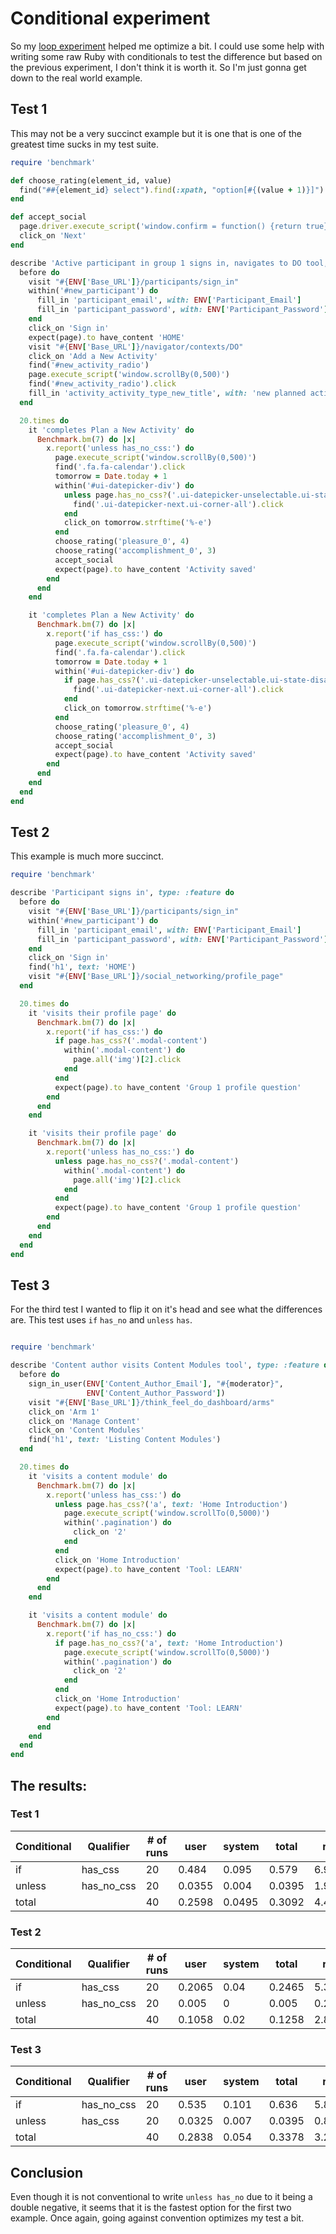 # Conditional experiment

So my [loop experiment](https://github.com/cbrenner04/whatever/blob/master/loop_experiment.md)
helped me optimize a bit. I could use some help with writing some raw Ruby with
conditionals to test the difference but based on the previous experiment, I
don't think it is worth it. So I'm just gonna get down to the real world
example.

## Test 1

This may not be a very succinct example but it is one that is one of the greatest
time sucks in my test suite.

```ruby
require 'benchmark'

def choose_rating(element_id, value)
  find("##{element_id} select").find(:xpath, "option[#{(value + 1)}]").select_option
end

def accept_social
  page.driver.execute_script('window.confirm = function() {return true}')
  click_on 'Next'
end

describe 'Active participant in group 1 signs in, navigates to DO tool,', type: :feature do
  before do
    visit "#{ENV['Base_URL']}/participants/sign_in"
    within('#new_participant') do
      fill_in 'participant_email', with: ENV['Participant_Email']
      fill_in 'participant_password', with: ENV['Participant_Password']
    end
    click_on 'Sign in'
    expect(page).to have_content 'HOME'
    visit "#{ENV['Base_URL']}/navigator/contexts/DO"
    click_on 'Add a New Activity'
    find('#new_activity_radio')
    page.execute_script('window.scrollBy(0,500)')
    find('#new_activity_radio').click
    fill_in 'activity_activity_type_new_title', with: 'new planned activity'
  end

  20.times do
    it 'completes Plan a New Activity' do
      Benchmark.bm(7) do |x|
        x.report('unless has_no_css:') do
          page.execute_script('window.scrollBy(0,500)')
          find('.fa.fa-calendar').click
          tomorrow = Date.today + 1
          within('#ui-datepicker-div') do
            unless page.has_no_css?('.ui-datepicker-unselectable.ui-state-disabled', text: "#{tomorrow.strftime('%-e')}")
              find('.ui-datepicker-next.ui-corner-all').click
            end
            click_on tomorrow.strftime('%-e')
          end
          choose_rating('pleasure_0', 4)
          choose_rating('accomplishment_0', 3)
          accept_social
          expect(page).to have_content 'Activity saved'
        end
      end
    end

    it 'completes Plan a New Activity' do
      Benchmark.bm(7) do |x|
        x.report('if has_css:') do
          page.execute_script('window.scrollBy(0,500)')
          find('.fa.fa-calendar').click
          tomorrow = Date.today + 1
          within('#ui-datepicker-div') do
            if page.has_css?('.ui-datepicker-unselectable.ui-state-disabled', text: "#{tomorrow.strftime('%-e')}")
              find('.ui-datepicker-next.ui-corner-all').click
            end
            click_on tomorrow.strftime('%-e')
          end
          choose_rating('pleasure_0', 4)
          choose_rating('accomplishment_0', 3)
          accept_social
          expect(page).to have_content 'Activity saved'
        end
      end
    end
  end
end
```

## Test 2

This example is much more succinct.

```ruby
require 'benchmark'

describe 'Participant signs in', type: :feature do
  before do
    visit "#{ENV['Base_URL']}/participants/sign_in"
    within('#new_participant') do
      fill_in 'participant_email', with: ENV['Participant_Email']
      fill_in 'participant_password', with: ENV['Participant_Password']
    end
    click_on 'Sign in'
    find('h1', text: 'HOME')
    visit "#{ENV['Base_URL']}/social_networking/profile_page"
  end

  20.times do
    it 'visits their profile page' do
      Benchmark.bm(7) do |x|
        x.report('if has_css:') do
          if page.has_css?('.modal-content')
            within('.modal-content') do
              page.all('img')[2].click
            end
          end
          expect(page).to have_content 'Group 1 profile question'
        end
      end
    end

    it 'visits their profile page' do
      Benchmark.bm(7) do |x|
        x.report('unless has_no_css:') do
          unless page.has_no_css?('.modal-content')
            within('.modal-content') do
              page.all('img')[2].click
            end
          end
          expect(page).to have_content 'Group 1 profile question'
        end
      end
    end
  end
end
```

## Test 3

For the third test I wanted to flip it on it's head and see what the
differences are. This test uses `if` `has_no` and `unless` `has`.

```ruby

require 'benchmark'

describe 'Content author visits Content Modules tool', type: :feature do
  before do
    sign_in_user(ENV['Content_Author_Email'], "#{moderator}",
                 ENV['Content_Author_Password'])
    visit "#{ENV['Base_URL']}/think_feel_do_dashboard/arms"
    click_on 'Arm 1'
    click_on 'Manage Content'
    click_on 'Content Modules'
    find('h1', text: 'Listing Content Modules')
  end

  20.times do
    it 'visits a content module' do
      Benchmark.bm(7) do |x|
        x.report('unless has_css:') do
          unless page.has_css?('a', text: 'Home Introduction')
            page.execute_script('window.scrollTo(0,5000)')
            within('.pagination') do
              click_on '2'
            end
          end
          click_on 'Home Introduction'
          expect(page).to have_content 'Tool: LEARN'
        end
      end
    end

    it 'visits a content module' do
      Benchmark.bm(7) do |x|
        x.report('if has_no_css:') do
          if page.has_no_css?('a', text: 'Home Introduction')
            page.execute_script('window.scrollTo(0,5000)')
            within('.pagination') do
              click_on '2'
            end
          end
          click_on 'Home Introduction'
          expect(page).to have_content 'Tool: LEARN'
        end
      end
    end
  end
end
```

## The results:

### Test 1

Conditional | Qualifier | # of runs | user | system | total | real
--- | --- | --- | --- | --- | --- | ---
if | has_css | 20 | 0.484 | 0.095 | 0.579 | 6.9119
unless | has_no_css | 20 | 0.0355 | 0.004 | 0.0395 | 1.9963
total |  | 40 | 0.2598 | 0.0495 | 0.3092 | 4.4541

### Test 2

Conditional | Qualifier | # of runs | user | system | total | real
--- | --- | --- | --- | --- | --- | ---
if | has_css | 20 | 0.2065 | 0.04 | 0.2465 | 5.3238
unless | has_no_css | 20 | 0.005 | 0 | 0.005 | 0.2799
total |  | 40 | 0.1058 | 0.02 | 0.1258 | 2.8019

### Test 3

Conditional | Qualifier | # of runs | user | system | total | real
--- | --- | --- | --- | --- | --- | ---
if | has_no_css | 20 | 0.535 | 0.101 | 0.636 | 5.8401
unless | has_css | 20 | 0.0325 | 0.007 | 0.0395 | 0.8317
total |  | 40 | 0.2838 | 0.054 | 0.3378 | 3.2716

## Conclusion

Even though it is not conventional to write `unless has_no` due to it being
a double negative, it seems that it is the fastest option for the first two
example. Once again, going against convention optimizes my test a bit. 
